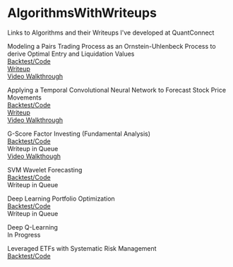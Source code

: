 # AlgorithmsWithWriteups
Links to Algorithms and their Writeups I've developed at QuantConnect
  
Modeling a Pairs Trading Process as an Ornstein-Uhlenbeck Process to derive Optimal Entry and Liquidation Values  
[Backtest/Code](https://www.quantconnect.com/terminal/processCache/?request=embedded_backtest_14b6c6614134b8af76818387e9e74232.html)  
[Writeup](https://www.quantconnect.com/tutorials/strategy-library/optimal-pairs-trading)  
[Video Walkthrough](https://www.youtube.com/watch?v=RFj8SPuZ43Y) 
  
Applying a Temporal Convolutional Neural Network to Forecast Stock Price Movements  
[Backtest/Code](https://www.quantconnect.com/terminal/processCache/?request=embedded_backtest_9791a5615cd7ab78c4c70c12e8157014.html)  
[Writeup](https://www.quantconnect.com/tutorials/strategy-library/forecasting-stock-prices-using-a-temporal-cnn-model)  
[Video Walkthrough](https://www.youtube.com/watch?v=yYPhOFfstLY)  
  
G-Score Factor Investing (Fundamental Analysis)  
[Backtest/Code](https://www.quantconnect.com/terminal/processCache/?request=embedded_backtest_a4ddf109c4ac44f27fd8567b5ba053be.html)  
Writeup in Queue  
[Video Walkthough](https://www.youtube.com/watch?v=peaX0z5hA5U)
  
SVM Wavelet Forecasting   
[Backtest/Code](https://www.quantconnect.com/terminal/processCache/?request=embedded_backtest_c5da749bbf6d7b5dee1fa5509d6ad8e5.html)  
Writeup in Queue  

Deep Learning Portfolio Optimization  
[Backtest/Code](https://www.quantconnect.com/terminal/processCache?request=embedded_backtest_ada1a6401f92e810a0f13c47fbee7921.html)  
Writeup in Queue  

Deep Q-Learning   
In Progress  
   
Leveraged ETFs with Systematic Risk Management  
[Backtest/Code](https://www.quantconnect.com/tutorials/strategy-library/leveraged-etfs-with-systematic-risk-management)  

